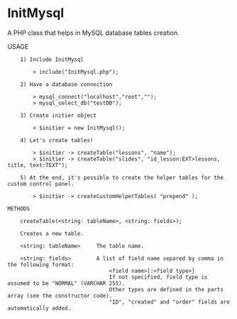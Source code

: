 InitMysql
=========

A PHP class that helps in MySQL database tables creation.

  USAGE
	
		1) Include InitMysql
			
			> include("InitMysql.php");
			
		2) Have a database connection
			
			> mysql_connect("localhost","root","");
			> mysql_select_db("testDB");		
			
		3) Create initier object
			
			> $initier = new InitMysql();
			
		4) Let's create tables!
			
			> $initier -> createTable("lessons", "name");
			> $initier -> createTable("slides", "id_lesson:EXT>lessons, title, text:TEXT");
			
		5) At the end, it's possible to create the helper tables for the custom control panel.
		
			> $initier -> createCustomHelperTables( "prepend" );
			
	METHODS
	
		createTable(<string: tableName>, <string: fields>);
		
		Creates a new table.
		
		<string: tableName> 	The table name.
		
		<string: fields> 		A list of field name separed by comma in the following format:
									<field name>[:<field type>]
									If not specified, field type is assumed to be "NORMAL" (VARCHAR 255).
									Other types are defined in the parts array (see the constructor code).
									"ID", "created" and "order" fields are automatically added.
